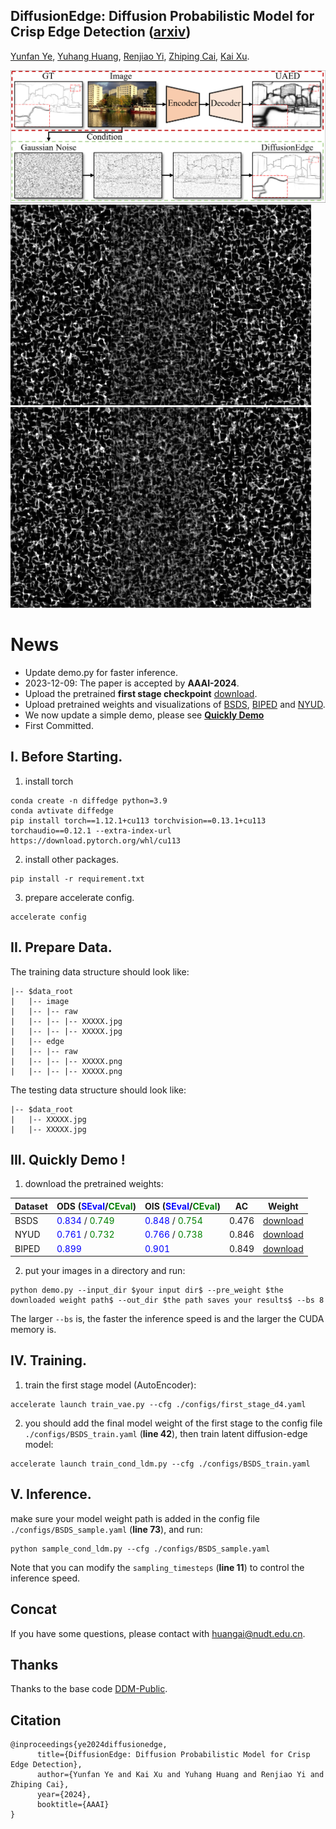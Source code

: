 ## DiffusionEdge: Diffusion Probabilistic Model for Crisp Edge Detection  ([arxiv](https://arxiv.org/abs/2401.02032))
[Yunfan Ye](https://yunfan1202.github.io), [Yuhang Huang](https://github.com/GuHuangAI), [Renjiao Yi](https://renjiaoyi.github.io/), [Zhiping Cai](), [Kai Xu](http://kevinkaixu.net/index.html).

![Teaser](assets/teaser.png)
![](assets/denoising_process/3063/test.gif)
![](assets/denoising_process/5096/test.gif)

# News
- Update demo.py for faster inference.
- 2023-12-09: The paper is accepted by **AAAI-2024**.
- Upload the pretrained **first stage checkpoint** [download](https://github.com/GuHuangAI/DiffusionEdge/releases/download/v1.1/first_stage_total_320.pt).
- Upload pretrained weights and visualizations of
  [BSDS](https://github.com/GuHuangAI/DiffusionEdge/releases/download/v1/results_bsds_stride240_step5.zip),
  [BIPED](https://github.com/GuHuangAI/DiffusionEdge/releases/download/v1/results_biped_stride240_step5.zip) and
  [NYUD](https://github.com/GuHuangAI/DiffusionEdge/releases/download/v1/results_nyud_stride240_step5.zip).
- We now update a simple demo, please see **[Quickly Demo](#iii-quickly-demo-)**
- First Committed. 

## I. Before Starting.
1. install torch
~~~
conda create -n diffedge python=3.9
conda avtivate diffedge
pip install torch==1.12.1+cu113 torchvision==0.13.1+cu113 torchaudio==0.12.1 --extra-index-url https://download.pytorch.org/whl/cu113
~~~
2. install other packages.
~~~
pip install -r requirement.txt
~~~
3. prepare accelerate config.
~~~
accelerate config
~~~

## II. Prepare Data.
The training data structure should look like:
```commandline
|-- $data_root
|   |-- image
|   |-- |-- raw
|   |-- |-- |-- XXXXX.jpg
|   |-- |-- |-- XXXXX.jpg
|   |-- edge
|   |-- |-- raw
|   |-- |-- |-- XXXXX.png
|   |-- |-- |-- XXXXX.png
```
The testing data structure should look like:
```commandline
|-- $data_root
|   |-- XXXXX.jpg
|   |-- XXXXX.jpg
```

## III. Quickly Demo !
1. download the pretrained weights:  

| Dataset | ODS (<font color=blue>SEval</font>/<font color=green>CEval</font>) | OIS (<font color=blue>SEval</font>/<font color=green>CEval</font>) | AC    | Weight                                                                                 |
|---------|--------------------------------------------------------------------|--------------------------------------------------------------------|-------|----------------------------------------------------------------------------------------|
| BSDS    | <font color=blue>0.834</font> / <font color=green>0.749</font>     | <font color=blue>0.848</font> / <font color=green>0.754</font>     | 0.476 | [download](https://github.com/GuHuangAI/DiffusionEdge/releases/download/v1.1/bsds.pt)  |
| NYUD    | <font color=blue>0.761</font> / <font color=green>0.732</font>     | <font color=blue>0.766</font> / <font color=green>0.738</font>     | 0.846 | [download](https://github.com/GuHuangAI/DiffusionEdge/releases/download/v1.1/nyud.pt)  |\
| BIPED   | <font color=blue>0.899</font>                                      | <font color=blue>0.901</font>                                      | 0.849 | [download](https://github.com/GuHuangAI/DiffusionEdge/releases/download/v1.1/biped.pt) |

2. put your images in a directory and run:
~~~
python demo.py --input_dir $your input dir$ --pre_weight $the downloaded weight path$ --out_dir $the path saves your results$ --bs 8
~~~
The larger `--bs` is, the faster the inference speed is and the larger the CUDA memory is.

## IV. Training.
1. train the first stage model (AutoEncoder):
~~~[inference_numpy_for_slide.py](..%2F..%2F..%2F..%2Fmedia%2Fhuang%2F2da18d46-7cba-4259-9abd-0df819bb104c%2Finference_numpy_for_slide.py)
accelerate launch train_vae.py --cfg ./configs/first_stage_d4.yaml
~~~
2. you should add the final model weight of the first stage to the config file `./configs/BSDS_train.yaml` (**line 42**), then train latent diffusion-edge model:
~~~
accelerate launch train_cond_ldm.py --cfg ./configs/BSDS_train.yaml
~~~

## V. Inference.
make sure your model weight path is added in the config file `./configs/BSDS_sample.yaml` (**line 73**), and run:
~~~
python sample_cond_ldm.py --cfg ./configs/BSDS_sample.yaml
~~~
Note that you can modify the `sampling_timesteps` (**line 11**) to control the inference speed.

## Concat
If you have some questions, please contact with huangai@nudt.edu.cn.
## Thanks
Thanks to the base code [DDM-Public](https://github.com/GuHuangAI/DDM-Public).
## Citation
~~~
@inproceedings{ye2024diffusionedge,
      title={DiffusionEdge: Diffusion Probabilistic Model for Crisp Edge Detection}, 
      author={Yunfan Ye and Kai Xu and Yuhang Huang and Renjiao Yi and Zhiping Cai},
      year={2024},
      booktitle={AAAI}
}
~~~
